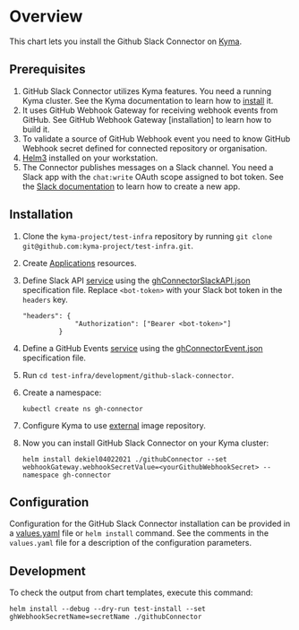 # Overview

This chart lets you install the Github Slack Connector on [Kyma](https://kyma-project.io/).

## Prerequisites

1. GitHub Slack Connector utilizes Kyma features. You need a running Kyma cluster. See the Kyma documentation to learn how to [install](https://kyma-project.io/docs/#installation-installation) it.
2. It uses GitHub Webhook Gateway for receiving webhook events from GitHub. See GitHub Webhook Gateway [installation] to learn how to build it.
3. To validate a source of GitHub Webhook event you need to know GitHub Webhook secret defined for connected repository or organisation.
4. [Helm3](https://helm.sh/docs/intro/install/) installed on your workstation.
5. The Connector publishes messages on a Slack channel. You need a Slack app with the `chat:write` OAuth scope assigned to bot token. See the [Slack documentation](https://api.slack.com/authentication/basics) to learn how to create a new app.

## Installation

1. Clone the `kyma-project/test-infra` repository by running `git clone git@github.com:kyma-project/test-infra.git`.
2. Create [Applications](https://kyma-project.io/docs/components/application-connector/#tutorials-create-a-new-application) resources.
3. Define Slack API [service](https://kyma-project.io/docs/components/application-connector/#tutorials-register-a-service-register-an-api-with-a-specification-url) using the [ghConnectorSlackAPI.json](../../kyma-slack-connector/ghConnectorSlackAPI.json) specification file. Replace `<bot-token>` with your Slack bot token in the `headers` key.
   ```
   "headers": {
                "Authorization": ["Bearer <bot-token>"]
            }
   ```
4. Define a GitHub Events [service](https://kyma-project.io/docs/components/application-connector/#tutorials-register-a-service-register-a-service) using the [ghConnectorEvent.json](ghConnectorEvent.json) specification file.
5.  Run `cd test-infra/development/github-slack-connector`.
6. Create a namespace:
   
   `kubectl create ns gh-connector`
7. Configure Kyma to use [external](https://kyma-project.io/docs/components/serverless/#tutorials-set-an-external-docker-registry) image repository.
8. Now you can install GitHub Slack Connector on your Kyma cluster:
   
   `helm install dekiel04022021 ./githubConnector --set webhookGateway.webhookSecretValue=<yourGithubWebhookSecret> --namespace gh-connector`

## Configuration

Configuration for the GitHub Slack Connector installation can be provided in a [values.yaml](values.yaml) file or `helm install` command. See the comments in the `values.yaml` file for a description of the configuration parameters.

## Development

To check the output from chart templates, execute this command:

`helm install --debug --dry-run test-install --set ghWebhookSecretName=secretName ./githubConnector`
